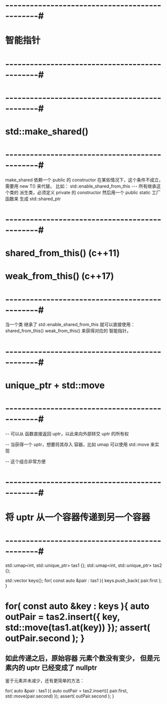 # ----------------------------------------------#
#                智能指针  
# ----------------------------------------------#

# ----------------------------------------------#
#           std::make_shared<T>()
# ----------------------------------------------#
make_shared 依赖一个 public 的 constructor
在某些情况下，这个条件不成立，需要用 new T() 来代替。
比如：
	std::enable_shared_from_this<Parent>
	---
	所有继承这个类的 派生类，必须定义 private 的 constructor
	然后用一个 public static 工厂函数来 生成 std::shared_ptr<T>


# ----------------------------------------------#
#           shared_from_this()  (c++11)
#           weak_from_this()    (c++17)
# ----------------------------------------------#
当一个类 继承了 std::enable_shared_from_this
就可以直接使用：
	shared_from_this()
	weak_from_this()
来获得对应的 智能指针。



# ----------------------------------------------#
#         unique_ptr + std::move
# ----------------------------------------------#
-- 可以从 函数直接返回 uptr，以此来向外部转交 uptr 的所有权

-- 当获得一个 uptr，想要将其存入 容器，比如 umap
	可以使用 std::move 来实现

-- 这个组合非常方便




# ----------------------------------------------#
#         将 uptr 从一个容器传递到另一个容器
# ----------------------------------------------#
std::umap<int, std::unique_ptr<TA>> tas1 {};
std::umap<int, std::unique_ptr<TA>> tas2 {};

std::vector<int> keys{};
for( const auto &pair : tas1 ){
    keys.push_back( pair.first );
}

for( const auto &key : keys ){
    auto outPair = tas2.insert({ key, std::move(tas1.at(key)) });
    assert( outPair.second );
}
=======
如此传递之后，原始容器 元素个数没有变少，
但是元素内的 uptr 已经变成了 nullptr
---
鉴于元素并未减少，还有更简单的方法：

for( auto &pair : tas1 ){
    auto outPair = tas2.insert({ pair.first, std::move(pair.second) });
    assert( outPair.second );
}





















